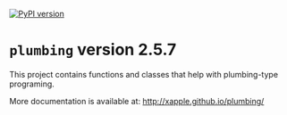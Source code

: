 [![PyPI version](https://badge.fury.io/py/plumbing.svg)](https://badge.fury.io/py/plumbing)

# `plumbing` version 2.5.7

This project contains functions and classes that help with plumbing-type programing.

More documentation is available at:
<http://xapple.github.io/plumbing/>